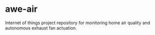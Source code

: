 # awe-air
Internet of things project repository for monitoring home air quality and autonomous exhaust fan actuation.
